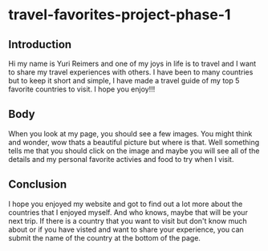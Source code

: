 # travel-favorites-project-phase-1

## Introduction
Hi my name is Yuri Reimers and one of my joys in life is to travel and I want to share my travel experiences with others. I have been to many countries but to keep it short and simple, I have made a travel guide of my top 5 favorite countries to visit. I hope you enjoy!!!

## Body
When you look at my page, you should see a few images. You might think and wonder, wow thats a beautiful picture but where is that. Well something tells me that you should click on the image and maybe you will see all of the details and my personal favorite activies and food to try when I visit.

## Conclusion
I hope you enjoyed my website and got to find out a lot more about the countries that I enjoyed myself. And who knows, maybe that will be your next trip. If there is a country that you want to visit but don't know much about or if you have visted and want to share your experience, you can submit the name of the country at the bottom of the page.